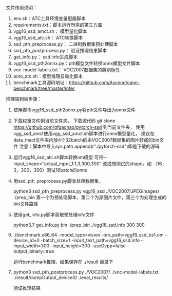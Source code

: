 文件作用说明：

1.  env.sh：ATC工具环境变量配置脚本
2.  requirements.txt：脚本运行所需的第三方库
3.  vgg16_ssd_amct.sh： 模型量化脚本
4.  vgg16_ssd_atc.sh： ATC转换脚本
5.  ssd_pth_preprocess.py： 二进制数据集预处理脚本
6.  ssd_pth_postprocess.py： 验证推理结果脚本
7.  get_info.py： ssd.info生成脚本 
8.  vgg16_ssd_pth2onnx.py：pth模型文件转换onnx模型文件脚本
9.  voc-model-labels.txt： VOC2007数据集的类别标签
10. auto_atc.sh：模型推理自动化脚本
11.  benchmark工具源码地址：https://github.com/Ascend/cann-benchmark/tree/master/infer

推理端到端步骤：

1. 使用脚本vgg16_ssd_pth2onnx.py将pth文件导出为onnx文件

2. 下载权重文件到当前文件夹，
   下载源代码 git clone https://github.com/qfgaohao/pytorch-ssd 到当前文件夹，
   使用vgg_ssd_amct使用vgg_ssd_amct.sh脚本进行onnx模型量化，
   建议在data_mact文件夹内放4个32batch的由VOC2007数据集的图片转成的bin文件
   注意：脚本中导入sys.path.append(r"./pytorch-ssd")即是下载的源码

3. 运行vgg16_ssd_atc.sh脚本转换om模型
  可将--input_shape="actual_input_1:1,3,300,300" 改成想测试的shape，如 （16，3，300，300）测试16batch的onnx

4. 用ssd_pth_preprocess.py脚本处理数据集， 
   
   python3 ssd_pth_preprocess.py vgg16_ssd ./VOC2007/JPEGImages/ ./prep_bin
   第一个为预处理脚本，第二个为原图片文件，第三个为处理生成的bin文件路径

5. 使用get_info.py脚本获取预处理info文件

   python3.7 get_info.py bin ./prep_bin ./vgg16_ssd.info 300 300

6. ./benchmark.x86_64 -model_type=vision -om_path=vgg16_ssd_bs1.om -device_id=0 -batch_size=1 -input_text_path=vgg16_ssd.info -input_width=300 -input_height=300 -useDvpp=false -output_binary=true

   运行benchmark推理，结果保存在 ./result 目录下

7. python3 ssd_pth_postprocess.py ./VOC2007/ ./voc-model-labels.txt ./result/dumpOutput_device0/ ./eval_results/

   验证推理结果
